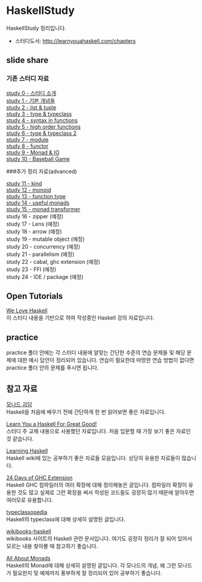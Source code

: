 # HaskellStudy
HaskellStudy 정리입니다.
* 스터디도서: http://learnyouahaskell.com/chapters 

## slide share

### 기존 스터디 자료

[study 0 - 스터디 소개](http://www.slideshare.net/namhyeonuk90/haskell-study-0)  
[study 1 - 기본 개념들](http://www.slideshare.net/namhyeonuk90/haskell-study-1)  
[study 2 - list & tuple](http://www.slideshare.net/namhyeonuk90/haskell-study-2)  
[study 3 - type & typeclass](http://www.slideshare.net/namhyeonuk90/haskell-study-3)  
[study 4 - syntax in functions](http://www.slideshare.net/namhyeonuk90/haskell-study-4)  
[study 5 - high order functions](http://www.slideshare.net/namhyeonuk90/haskell-study-5)  
[study 6 - type & typeclass 2](http://www.slideshare.net/namhyeonuk90/haskell-study-6)  
[study 7 - module](http://www.slideshare.net/namhyeonuk90/haskell-study-7)  
[study 8 - functor](http://www.slideshare.net/namhyeonuk90/haskell-study-8)  
[study 9 - Monad & IO](http://www.slideshare.net/namhyeonuk90/haskell-study-9)  
[study 10 - Baseball Game](http://www.slideshare.net/namhyeonuk90/haskell-study-10)  

###추가 정리 자료(advanced)

[study 11 - kind](http://www.slideshare.net/namhyeonuk90/haskell-study-11)  
[study 12 - monoid](http://www.slideshare.net/namhyeonuk90/haskell-study-12)  
[study 13 - function type](http://www.slideshare.net/namhyeonuk90/haskell-study-13)  
[study 14 - useful monads](http://www.slideshare.net/namhyeonuk90/haskell-study-14)  
[study 15 - monad transformer](http://www.slideshare.net/namhyeonuk90/haskell-study-15)  
study 16 - zipper (예정)  
study 17 - Lens (예정)  
study 18 - arrow (예정)  
study 19 - mutable object (예정)  
study 20 - concurrency (예정)  
study 21 - parallelism (예정)  
study 22 - cabal, ghc extension (예정)  
study 23 - FFI (예정)  
study 24 - IDE / package (예정)

## Open Tutorials

[We Love Haskell](https://opentutorials.org/course/2050)  
이 스터디 내용을 기반으로 하여 작성중인 Haskell 강의 자료입니다.


## practice

practice 폴더 안에는 각 스터디 내용에 알맞는 간단한 수준의 연습 문제들 및 해당 문제에 대한 예시 답안이 정리되어 있습니다. 연습이 필요한데 마땅한 연습 방법이 없다면 practice 폴더 안의 문제를 푸시면 됩니다.

## 참고 자료

[모나드 괴담](https://e.xtendo.org/haskell/ko/monad_fear/slide)  
Haskell을 처음에 배우기 전에 간단하게 한 번 읽어보면 좋은 자료입니다.

[Learn You a Haskell For Great Good!](http://learnyouahaskell.com/chapters)  
 스터디 주 교재 내용으로 사용했던 자료입니다. 처음 입문할 때 가장 보기 좋은 자료인 것 같습니다.
 
[Learning Haskell](https://wiki.haskell.org/Learning_Haskell)  
 Haskell wiki에 있는 공부하기 좋은 자료들 모음입니다. 상당히 유용한 자료들이 많습니다.
 
[24 Days of GHC Extension](https://ocharles.org.uk/blog/pages/2014-12-01-24-days-of-ghc-extensions.html)  
Haskell GHC 컴파일러의 여러 확장에 대해 정리해놓은 글입니다. 컴파일러 확장이 유용한 것도 많고 실제로 그런 확장을 써서 작성된 코드들도 굉장히 많기 때문에 알아두면 여러모로 유용합니다.

[typeclassopedia](https://wiki.haskell.org/Typeclassopedia)  
Haskell의 typeclass에 대해 상세히 설명된 글입니다. 

[wikibooks-haskell](https://en.wikibooks.org/wiki/Haskell)  
wikibooks 사이트의 Haskell 관련 문서입니다. 여기도 굉장히 정리가 잘 되어 있어서 모르는 내용 찾아볼 때 참고하기 좋습니다.

[All About Monads](https://wiki.haskell.org/All_About_Monads)  
Haskell의 Monad에 대해 상세히 설명된 글입니다. 각 모나드의 개념, 왜 그런 모나드가 필요한지 및 예제까지 풍부하게 잘 정리되어 있어 공부하기 좋습니다.
